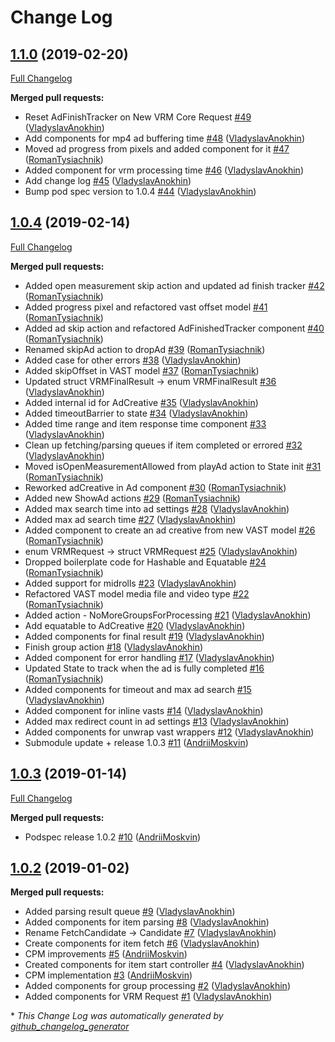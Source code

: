 # Change Log

## [1.1.0](https://github.com/VerizonAdPlatforms/VerizonVideoPartnerSDK-PlayerCore-iOS/tree/1.1.0) (2019-02-20)
[Full Changelog](https://github.com/VerizonAdPlatforms/VerizonVideoPartnerSDK-PlayerCore-iOS/compare/1.0.4...1.1.0)

**Merged pull requests:**

- Reset AdFinishTracker on New VRM Core Request [\#49](https://github.com/VerizonAdPlatforms/VerizonVideoPartnerSDK-PlayerCore-iOS/pull/49) ([VladyslavAnokhin](https://github.com/VladyslavAnokhin))
- Add components for mp4 ad buffering time [\#48](https://github.com/VerizonAdPlatforms/VerizonVideoPartnerSDK-PlayerCore-iOS/pull/48) ([VladyslavAnokhin](https://github.com/VladyslavAnokhin))
- Moved ad progress from pixels and added component for it [\#47](https://github.com/VerizonAdPlatforms/VerizonVideoPartnerSDK-PlayerCore-iOS/pull/47) ([RomanTysiachnik](https://github.com/RomanTysiachnik))
- Added component for vrm processing time [\#46](https://github.com/VerizonAdPlatforms/VerizonVideoPartnerSDK-PlayerCore-iOS/pull/46) ([VladyslavAnokhin](https://github.com/VladyslavAnokhin))
- Add change log [\#45](https://github.com/VerizonAdPlatforms/VerizonVideoPartnerSDK-PlayerCore-iOS/pull/45) ([VladyslavAnokhin](https://github.com/VladyslavAnokhin))
- Bump pod spec version to 1.0.4 [\#44](https://github.com/VerizonAdPlatforms/VerizonVideoPartnerSDK-PlayerCore-iOS/pull/44) ([VladyslavAnokhin](https://github.com/VladyslavAnokhin))

## [1.0.4](https://github.com/VerizonAdPlatforms/VerizonVideoPartnerSDK-PlayerCore-iOS/tree/1.0.4) (2019-02-14)
[Full Changelog](https://github.com/VerizonAdPlatforms/VerizonVideoPartnerSDK-PlayerCore-iOS/compare/1.0.3...1.0.4)

**Merged pull requests:**

- Added open measurement skip action and updated ad finish tracker [\#42](https://github.com/VerizonAdPlatforms/VerizonVideoPartnerSDK-PlayerCore-iOS/pull/42) ([RomanTysiachnik](https://github.com/RomanTysiachnik))
- Added progress pixel and refactored vast offset model [\#41](https://github.com/VerizonAdPlatforms/VerizonVideoPartnerSDK-PlayerCore-iOS/pull/41) ([RomanTysiachnik](https://github.com/RomanTysiachnik))
- Added ad skip action and refactored AdFinishedTracker component [\#40](https://github.com/VerizonAdPlatforms/VerizonVideoPartnerSDK-PlayerCore-iOS/pull/40) ([RomanTysiachnik](https://github.com/RomanTysiachnik))
- Renamed skipAd action to dropAd [\#39](https://github.com/VerizonAdPlatforms/VerizonVideoPartnerSDK-PlayerCore-iOS/pull/39) ([RomanTysiachnik](https://github.com/RomanTysiachnik))
- Added case for other errors [\#38](https://github.com/VerizonAdPlatforms/VerizonVideoPartnerSDK-PlayerCore-iOS/pull/38) ([VladyslavAnokhin](https://github.com/VladyslavAnokhin))
- Added skipOffset in VAST model [\#37](https://github.com/VerizonAdPlatforms/VerizonVideoPartnerSDK-PlayerCore-iOS/pull/37) ([RomanTysiachnik](https://github.com/RomanTysiachnik))
- Updated struct VRMFinalResult -\> enum VRMFinalResult [\#36](https://github.com/VerizonAdPlatforms/VerizonVideoPartnerSDK-PlayerCore-iOS/pull/36) ([VladyslavAnokhin](https://github.com/VladyslavAnokhin))
- Added internal id for AdCreative [\#35](https://github.com/VerizonAdPlatforms/VerizonVideoPartnerSDK-PlayerCore-iOS/pull/35) ([VladyslavAnokhin](https://github.com/VladyslavAnokhin))
- Added timeoutBarrier to state [\#34](https://github.com/VerizonAdPlatforms/VerizonVideoPartnerSDK-PlayerCore-iOS/pull/34) ([VladyslavAnokhin](https://github.com/VladyslavAnokhin))
- Added time range and item response time component [\#33](https://github.com/VerizonAdPlatforms/VerizonVideoPartnerSDK-PlayerCore-iOS/pull/33) ([VladyslavAnokhin](https://github.com/VladyslavAnokhin))
- Clean up fetching/parsing queues if item completed or errored [\#32](https://github.com/VerizonAdPlatforms/VerizonVideoPartnerSDK-PlayerCore-iOS/pull/32) ([VladyslavAnokhin](https://github.com/VladyslavAnokhin))
- Moved isOpenMeasurementAllowed from playAd action to State init [\#31](https://github.com/VerizonAdPlatforms/VerizonVideoPartnerSDK-PlayerCore-iOS/pull/31) ([RomanTysiachnik](https://github.com/RomanTysiachnik))
- Reworked adCreative in Ad component [\#30](https://github.com/VerizonAdPlatforms/VerizonVideoPartnerSDK-PlayerCore-iOS/pull/30) ([RomanTysiachnik](https://github.com/RomanTysiachnik))
- Added new ShowAd actions [\#29](https://github.com/VerizonAdPlatforms/VerizonVideoPartnerSDK-PlayerCore-iOS/pull/29) ([RomanTysiachnik](https://github.com/RomanTysiachnik))
- Added max search time into ad settings [\#28](https://github.com/VerizonAdPlatforms/VerizonVideoPartnerSDK-PlayerCore-iOS/pull/28) ([VladyslavAnokhin](https://github.com/VladyslavAnokhin))
- Added max ad search time [\#27](https://github.com/VerizonAdPlatforms/VerizonVideoPartnerSDK-PlayerCore-iOS/pull/27) ([VladyslavAnokhin](https://github.com/VladyslavAnokhin))
- Added component to create an ad creative from new VAST model [\#26](https://github.com/VerizonAdPlatforms/VerizonVideoPartnerSDK-PlayerCore-iOS/pull/26) ([RomanTysiachnik](https://github.com/RomanTysiachnik))
- enum VRMRequest -\> struct VRMRequest [\#25](https://github.com/VerizonAdPlatforms/VerizonVideoPartnerSDK-PlayerCore-iOS/pull/25) ([VladyslavAnokhin](https://github.com/VladyslavAnokhin))
- Dropped boilerplate code for Hashable and Equatable [\#24](https://github.com/VerizonAdPlatforms/VerizonVideoPartnerSDK-PlayerCore-iOS/pull/24) ([RomanTysiachnik](https://github.com/RomanTysiachnik))
- Added support for midrolls [\#23](https://github.com/VerizonAdPlatforms/VerizonVideoPartnerSDK-PlayerCore-iOS/pull/23) ([VladyslavAnokhin](https://github.com/VladyslavAnokhin))
- Refactored VAST model media file and video type [\#22](https://github.com/VerizonAdPlatforms/VerizonVideoPartnerSDK-PlayerCore-iOS/pull/22) ([RomanTysiachnik](https://github.com/RomanTysiachnik))
- Added action - NoMoreGroupsForProcessing [\#21](https://github.com/VerizonAdPlatforms/VerizonVideoPartnerSDK-PlayerCore-iOS/pull/21) ([VladyslavAnokhin](https://github.com/VladyslavAnokhin))
- Add equatable to AdCreative [\#20](https://github.com/VerizonAdPlatforms/VerizonVideoPartnerSDK-PlayerCore-iOS/pull/20) ([VladyslavAnokhin](https://github.com/VladyslavAnokhin))
- Added components for final result [\#19](https://github.com/VerizonAdPlatforms/VerizonVideoPartnerSDK-PlayerCore-iOS/pull/19) ([VladyslavAnokhin](https://github.com/VladyslavAnokhin))
- Finish group action [\#18](https://github.com/VerizonAdPlatforms/VerizonVideoPartnerSDK-PlayerCore-iOS/pull/18) ([VladyslavAnokhin](https://github.com/VladyslavAnokhin))
- Added component for error handling [\#17](https://github.com/VerizonAdPlatforms/VerizonVideoPartnerSDK-PlayerCore-iOS/pull/17) ([VladyslavAnokhin](https://github.com/VladyslavAnokhin))
- Updated State to track when the ad is fully completed [\#16](https://github.com/VerizonAdPlatforms/VerizonVideoPartnerSDK-PlayerCore-iOS/pull/16) ([RomanTysiachnik](https://github.com/RomanTysiachnik))
- Added components for timeout and max ad search [\#15](https://github.com/VerizonAdPlatforms/VerizonVideoPartnerSDK-PlayerCore-iOS/pull/15) ([VladyslavAnokhin](https://github.com/VladyslavAnokhin))
- Added component for inline vasts [\#14](https://github.com/VerizonAdPlatforms/VerizonVideoPartnerSDK-PlayerCore-iOS/pull/14) ([VladyslavAnokhin](https://github.com/VladyslavAnokhin))
- Added max redirect count in ad settings [\#13](https://github.com/VerizonAdPlatforms/VerizonVideoPartnerSDK-PlayerCore-iOS/pull/13) ([VladyslavAnokhin](https://github.com/VladyslavAnokhin))
- Added components for unwrap vast wrappers [\#12](https://github.com/VerizonAdPlatforms/VerizonVideoPartnerSDK-PlayerCore-iOS/pull/12) ([VladyslavAnokhin](https://github.com/VladyslavAnokhin))
- Submodule update + release 1.0.3 [\#11](https://github.com/VerizonAdPlatforms/VerizonVideoPartnerSDK-PlayerCore-iOS/pull/11) ([AndriiMoskvin](https://github.com/AndriiMoskvin))

## [1.0.3](https://github.com/VerizonAdPlatforms/VerizonVideoPartnerSDK-PlayerCore-iOS/tree/1.0.3) (2019-01-14)
[Full Changelog](https://github.com/VerizonAdPlatforms/VerizonVideoPartnerSDK-PlayerCore-iOS/compare/1.0.2...1.0.3)

**Merged pull requests:**

- Podspec release 1.0.2 [\#10](https://github.com/VerizonAdPlatforms/VerizonVideoPartnerSDK-PlayerCore-iOS/pull/10) ([AndriiMoskvin](https://github.com/AndriiMoskvin))

## [1.0.2](https://github.com/VerizonAdPlatforms/VerizonVideoPartnerSDK-PlayerCore-iOS/tree/1.0.2) (2019-01-02)
**Merged pull requests:**

-  Added parsing result queue [\#9](https://github.com/VerizonAdPlatforms/VerizonVideoPartnerSDK-PlayerCore-iOS/pull/9) ([VladyslavAnokhin](https://github.com/VladyslavAnokhin))
- Added components for item parsing [\#8](https://github.com/VerizonAdPlatforms/VerizonVideoPartnerSDK-PlayerCore-iOS/pull/8) ([VladyslavAnokhin](https://github.com/VladyslavAnokhin))
- Rename FetchCandidate -\> Candidate [\#7](https://github.com/VerizonAdPlatforms/VerizonVideoPartnerSDK-PlayerCore-iOS/pull/7) ([VladyslavAnokhin](https://github.com/VladyslavAnokhin))
- Create components for item fetch [\#6](https://github.com/VerizonAdPlatforms/VerizonVideoPartnerSDK-PlayerCore-iOS/pull/6) ([VladyslavAnokhin](https://github.com/VladyslavAnokhin))
- CPM improvements [\#5](https://github.com/VerizonAdPlatforms/VerizonVideoPartnerSDK-PlayerCore-iOS/pull/5) ([AndriiMoskvin](https://github.com/AndriiMoskvin))
- Created components for item start controller [\#4](https://github.com/VerizonAdPlatforms/VerizonVideoPartnerSDK-PlayerCore-iOS/pull/4) ([VladyslavAnokhin](https://github.com/VladyslavAnokhin))
- CPM implementation [\#3](https://github.com/VerizonAdPlatforms/VerizonVideoPartnerSDK-PlayerCore-iOS/pull/3) ([AndriiMoskvin](https://github.com/AndriiMoskvin))
- Added components for group processing [\#2](https://github.com/VerizonAdPlatforms/VerizonVideoPartnerSDK-PlayerCore-iOS/pull/2) ([VladyslavAnokhin](https://github.com/VladyslavAnokhin))
- Added components for VRM Request [\#1](https://github.com/VerizonAdPlatforms/VerizonVideoPartnerSDK-PlayerCore-iOS/pull/1) ([VladyslavAnokhin](https://github.com/VladyslavAnokhin))



\* *This Change Log was automatically generated by [github_changelog_generator](https://github.com/skywinder/Github-Changelog-Generator)*